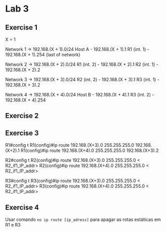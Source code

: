 # Lab 3

## Exercise 1
X = 1

Network 1 -> 192.168.(X + 1).0/24
Host A - 192.168.(X + 1).1
R1 (int. 1) - 192.168.(X + 1).254 (last of network)

Network 2 -> 192.168.(X + 2).0/24
R1 (int. 2) - 192.168.(X + 2).1
R2 (int. 1) - 192.168.(X + 2).2

Network 3 -> 192.168.(X + 3).0/24
R2 (int. 2) - 192.168.(X + 3).1
R3 (int. 1) - 192.168.(X + 3).2 

Network 4 -> 192.168.(X + 4).0/24
Host B - 192.168.(X + 4).1
R3 (int. 2) - 192.168.(X + 4).254

## Exercise 2


## Exercise 3
R1#config t
R1(config)#ip route 192.168.(X+3).0 255.255.255.0 192.168.(X+2).1
R1(config)#ip route 192.168.(X+4).0 255.255.255.0 192.168.(X+3).2

R2#config t
R2(config)#ip route 192.168.(X+3).0 255.255.255.0 < R2_if1_IP_addr>
R2(config)#ip route 192.168.(X+4).0 255.255.255.0 < R2_if1_IP_addr>

R3#config t
R3(config)#ip route 192.168.(X+3).0 255.255.255.0 < R2_if1_IP_addr>
R3(config)#ip route 192.168.(X+4).0 255.255.255.0 < R2_if1_IP_addr>

## Exercise 4
Usar comando `no ip route [ip_adress]` para apagar as rotas estáticas em R1 e R3


